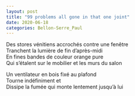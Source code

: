 ```yaml
---
layout: post
title: "99 problems all gone in that one joint"
date: 2020-06-18
categories: Bellon-Serre_Paul
---
```


Des stores vénitiens accrochés contre une fenêtre  
Tranchent la lumière de fin d’après-midi  
En fines bandes de couleur orange pure  
Qui s’étalent sur le mobilier et les murs du salon

Un ventilateur en bois fixé au plafond  
Tourne indéfiniment et  
Dissipe la fumée qui monte lentement jusqu’à lui